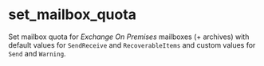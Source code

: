 # set_mailbox_quota

Set mailbox quota for _Exchange On Premises_ mailboxes (+ archives) with default values for `SendReceive` and `RecoverableItems` and custom values for `Send` and `Warning`.
